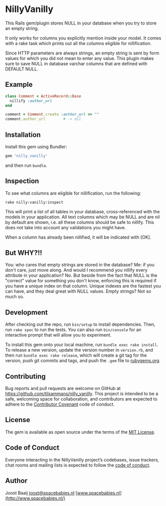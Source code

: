# NillyVanilly

This Rails gem/plugin stores NULL in your database when you try to store an empty string.

It only works for columns you explicitly mention inside your model. It comes
with a rake task which prints out all the columns eligible for nillification.

Since HTTP parameters are always strings, an empty string is sent by form
values for which you did not mean to enter any value. This plugin makes sure
to save NULL in database varchar columns that are defined with DEFAULT NULL.


## Example

``` ruby
class Comment < ActiveRecord::Base
  nillify :author_url
end

comment = Comment.create :author_url => ""
comment.author_url        # -> nil
```

## Installation

Install this gem using Bundler:

``` ruby
gem 'nilly_vanilly'
```

and then run `bundle`.


## Inspection

To see what columns are eligible for nillification, run the following:

```
rake nilly:vanilly:inspect
```

This will print a list of all tables in your database, cross-referenced with
the models in your application. All text columns which may be NULL and are
nil by default are shown, i.e. all these columns should be safe to nillify.
This does not take into account any validations you might have.

When a column has already been nillified, it will be indicated with [OK].

## But WHY?!!

You: who cares that empty strings are stored in the database?
Me: if you don't care, just move along. And would I recommend you nillify
every attribute in your application? No. But beside from the fact that NULL
is the "correct" value for something you don't know, enforcing this is
required if you have a unique index on that column. Unique indexes are the
fastest you can have, and they deal great with NULL values. Empty strings?
Not so much so.

## Development

After checking out the repo, run `bin/setup` to install dependencies. Then, run `rake spec` to run the tests. You can also run `bin/console` for an interactive prompt that will allow you to experiment.

To install this gem onto your local machine, run `bundle exec rake install`. To release a new version, update the version number in `version.rb`, and then run `bundle exec rake release`, which will create a git tag for the version, push git commits and tags, and push the `.gem` file to [rubygems.org](https://rubygems.org).

## Contributing

Bug reports and pull requests are welcome on GitHub at https://github.com/tilsammans/nilly_vanilly. This project is intended to be a safe, welcoming space for collaboration, and contributors are expected to adhere to the [Contributor Covenant](http://contributor-covenant.org) code of conduct.

## License

The gem is available as open source under the terms of the [MIT License](https://opensource.org/licenses/MIT).

## Code of Conduct

Everyone interacting in the NillyVanilly project’s codebases, issue trackers, chat rooms and mailing lists is expected to follow the [code of conduct](https://github.com/tilsammans/nilly_vanilly/blob/master/CODE_OF_CONDUCT.md).


## Author

Joost Baaij
<joost@spacebabies.nl>
[www.spacebabies.nl](http://www.spacebabies.nl/)
